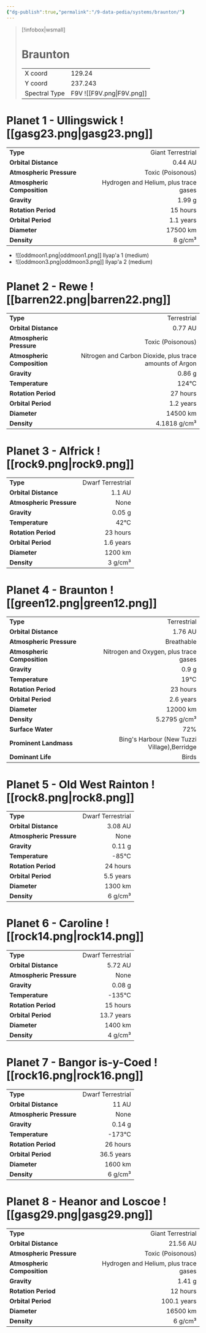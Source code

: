 ```yaml
---
{"dg-publish":true,"permalink":"/9-data-pedia/systems/braunton/"}
---
```


> [!infobox|wsmall]
> # Braunton
> | | |
> | - | - |
> | X coord | 129.24 |
> | Y coord| 237.243 |
> | Spectral Type | F9V ![[F9V.png\|F9V.png]] |

# Planet 1 - Ullingswick ![[gasg23.png\|gasg23.png]]
|                             |                           |
| --------------------------- | -------------------------:|
| **Type**                    |             Giant Terrestrial |
| **Orbital Distance**        |   0.44 AU |
| **Atmospheric Pressure**    |       Toxic (Poisonous) |
| **Atmospheric Composition** |      Hydrogen and Helium, plus trace gases |
| **Gravity**                 |        1.99 g |
| **Rotation Period**         |  15 hours |
| **Orbital Period** | 1.1 years |
| **Diameter**                |      17500 km | 
| **Density**                 |    8 g/cm³ |



- ![[oddmoon1.png\|oddmoon1.png]] Ilyap'a 1 (medium)
- ![[oddmoon3.png\|oddmoon3.png]] Ilyap'a 2 (medium)


# Planet 2 - Rewe ![[barren22.png\|barren22.png]]
|                             |                           |
| --------------------------- | -------------------------:|
| **Type**                    |             Terrestrial |
| **Orbital Distance**        |   0.77 AU |
| **Atmospheric Pressure**    |       Toxic (Poisonous) |
| **Atmospheric Composition** |      Nitrogen and Carbon Dioxide, plus trace amounts of Argon |
| **Gravity**                 |        0.86 g |
| **Temperature**             |    124°C |
| **Rotation Period**         |  27 hours |
| **Orbital Period** | 1.2 years |
| **Diameter**                |      14500 km | 
| **Density**                 |    4.1818 g/cm³ |





# Planet 3 - Alfrick ![[rock9.png\|rock9.png]]
|                             |                           |
| --------------------------- | -------------------------:|
| **Type**                    |             Dwarf Terrestrial |
| **Orbital Distance**        |   1.1 AU |
| **Atmospheric Pressure**    |       None |
| **Gravity**                 |        0.05 g |
| **Temperature**             |    42°C |
| **Rotation Period**         |  23 hours |
| **Orbital Period** | 1.6 years |
| **Diameter**                |      1200 km | 
| **Density**                 |    3 g/cm³ |





# Planet 4 - Braunton ![[green12.png\|green12.png]]
|                             |                           |
| --------------------------- | -------------------------:|
| **Type**                    |             Terrestrial |
| **Orbital Distance**        |   1.76 AU |
| **Atmospheric Pressure**    |       Breathable |
| **Atmospheric Composition** |      Nitrogen and Oxygen, plus trace gases |
| **Gravity**                 |        0.9 g |
| **Temperature**             |    19°C |
| **Rotation Period**         |  23 hours |
| **Orbital Period** | 2.6 years |
| **Diameter**                |      12000 km | 
| **Density**                 |    5.2795 g/cm³ |
| **Surface Water**           |           72% | 
| **Prominent Landmass**      |         Bing's Harbour (New Tuzzi Village),Berridge | 
| **Dominant Life**           |         Birds |





# Planet 5 - Old West Rainton ![[rock8.png\|rock8.png]]
|                             |                           |
| --------------------------- | -------------------------:|
| **Type**                    |             Dwarf Terrestrial |
| **Orbital Distance**        |   3.08 AU |
| **Atmospheric Pressure**    |       None |
| **Gravity**                 |        0.11 g |
| **Temperature**             |    -85°C |
| **Rotation Period**         |  24 hours |
| **Orbital Period** | 5.5 years |
| **Diameter**                |      1300 km | 
| **Density**                 |    6 g/cm³ |





# Planet 6 - Caroline ![[rock14.png\|rock14.png]]
|                             |                           |
| --------------------------- | -------------------------:|
| **Type**                    |             Dwarf Terrestrial |
| **Orbital Distance**        |   5.72 AU |
| **Atmospheric Pressure**    |       None |
| **Gravity**                 |        0.08 g |
| **Temperature**             |    -135°C |
| **Rotation Period**         |  15 hours |
| **Orbital Period** | 13.7 years |
| **Diameter**                |      1400 km | 
| **Density**                 |    4 g/cm³ |





# Planet 7 - Bangor is-y-Coed ![[rock16.png\|rock16.png]]
|                             |                           |
| --------------------------- | -------------------------:|
| **Type**                    |             Dwarf Terrestrial |
| **Orbital Distance**        |   11 AU |
| **Atmospheric Pressure**    |       None |
| **Gravity**                 |        0.14 g |
| **Temperature**             |    -173°C |
| **Rotation Period**         |  26 hours |
| **Orbital Period** | 36.5 years |
| **Diameter**                |      1600 km | 
| **Density**                 |    6 g/cm³ |





# Planet 8 - Heanor and Loscoe ![[gasg29.png\|gasg29.png]]
|                             |                           |
| --------------------------- | -------------------------:|
| **Type**                    |             Giant Terrestrial |
| **Orbital Distance**        |   21.56 AU |
| **Atmospheric Pressure**    |       Toxic (Poisonous) |
| **Atmospheric Composition** |      Hydrogen and Helium, plus trace gases |
| **Gravity**                 |        1.41 g |
| **Rotation Period**         |  12 hours |
| **Orbital Period** | 100.1 years |
| **Diameter**                |      16500 km | 
| **Density**                 |    6 g/cm³ |





